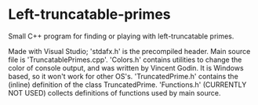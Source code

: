 # Left-truncatable-primes
Small C++ program for finding or playing with left-truncatable primes. 

Made with Visual Studio; 'stdafx.h' is the precompiled header. 
Main source file is 'TruncatablePrimes.cpp'. 
'Colors.h' contains utilities to change the color of console output, and was written by Vincent Godin. It is Windows based, so it won't work for other OS's.
'TruncatedPrime.h' contains the (inline) definition of the class TruncatedPrime.
'Functions.h' (CURRENTLY NOT USED) collects definitions of functions used by main source.
